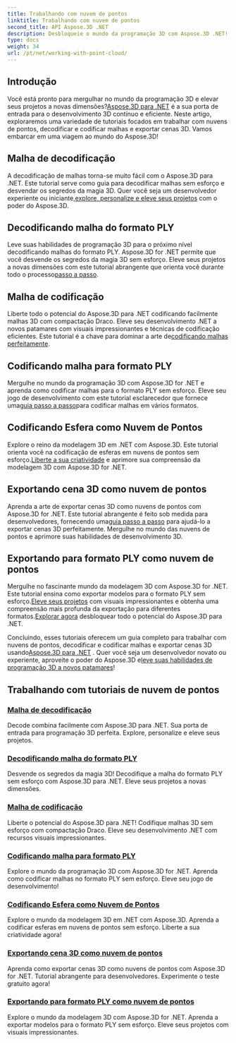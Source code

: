 ```yaml
---
title: Trabalhando com nuvem de pontos
linktitle: Trabalhando com nuvem de pontos
second_title: API Aspose.3D .NET
description: Desbloqueie o mundo da programação 3D com Aspose.3D .NET! Decodifique/codifique malhas sem esforço, exporte cenas 3D e muito mais. Eleve seus projetos com visuais impressionantes.
type: docs
weight: 34
url: /pt/net/working-with-point-cloud/
---
```


## Introdução

 Você está pronto para mergulhar no mundo da programação 3D e elevar seus projetos a novas dimensões?[Aspose.3D para .NET](#working-with-point-cloud-tutorials) é a sua porta de entrada para o desenvolvimento 3D contínuo e eficiente. Neste artigo, exploraremos uma variedade de tutoriais focados em trabalhar com nuvens de pontos, decodificar e codificar malhas e exportar cenas 3D. Vamos embarcar em uma viagem ao mundo do Aspose.3D!

## Malha de decodificação

 A decodificação de malhas torna-se muito fácil com o Aspose.3D para .NET. Este tutorial serve como guia para decodificar malhas sem esforço e desvendar os segredos da magia 3D. Quer você seja um desenvolvedor experiente ou iniciante,[explore, personalize e eleve seus projetos](./decode-mesh/) com o poder do Aspose.3D.

## Decodificando malha do formato PLY

 Leve suas habilidades de programação 3D para o próximo nível decodificando malhas do formato PLY. Aspose.3D for .NET permite que você desvende os segredos da magia 3D sem esforço. Eleve seus projetos a novas dimensões com este tutorial abrangente que orienta você durante todo o processo[passo a passo](./decode-mesh-ply-format/).

## Malha de codificação

 Liberte todo o potencial do Aspose.3D para .NET codificando facilmente malhas 3D com compactação Draco. Eleve seu desenvolvimento .NET a novos patamares com visuais impressionantes e técnicas de codificação eficientes. Este tutorial é a chave para dominar a arte de[codificando malhas perfeitamente](./encode-mesh/).

## Codificando malha para formato PLY

 Mergulhe no mundo da programação 3D com Aspose.3D for .NET e aprenda como codificar malhas para o formato PLY sem esforço. Eleve seu jogo de desenvolvimento com este tutorial esclarecedor que fornece uma[guia passo a passo](./encode-mesh-ply-format/)para codificar malhas em vários formatos.

## Codificando Esfera como Nuvem de Pontos

 Explore o reino da modelagem 3D em .NET com Aspose.3D. Este tutorial orienta você na codificação de esferas em nuvens de pontos sem esforço.[Liberte a sua criatividade](./encode-sphere-as-point-cloud/) e aprimore sua compreensão da modelagem 3D com Aspose.3D for .NET.

## Exportando cena 3D como nuvem de pontos

 Aprenda a arte de exportar cenas 3D como nuvens de pontos com Aspose.3D for .NET. Este tutorial abrangente é feito sob medida para desenvolvedores, fornecendo uma[guia passo a passo](./export-3d-scene-point-cloud/) para ajudá-lo a exportar cenas 3D perfeitamente. Mergulhe no mundo das nuvens de pontos e aprimore suas habilidades de desenvolvimento 3D.

## Exportando para formato PLY como nuvem de pontos

 Mergulhe no fascinante mundo da modelagem 3D com Aspose.3D for .NET. Este tutorial ensina como exportar modelos para o formato PLY sem esforço.[Eleve seus projetos](./export-to-ply-point-cloud/) com visuais impressionantes e obtenha uma compreensão mais profunda da exportação para diferentes formatos.[Explorar agora](./export-to-ply-point-cloud/) desbloquear todo o potencial do Aspose.3D para .NET.

 Concluindo, esses tutoriais oferecem um guia completo para trabalhar com nuvens de pontos, decodificar e codificar malhas e exportar cenas 3D usando[Aspose.3D para .NET](#working-with-point-cloud-tutorials) . Quer você seja um desenvolvedor novato ou experiente, aproveite o poder do Aspose.3D e[leve suas habilidades de programação 3D a novos patamares](#working-with-point-cloud-tutorials)!
## Trabalhando com tutoriais de nuvem de pontos
### [Malha de decodificação](./decode-mesh/)
Decode combina facilmente com Aspose.3D para .NET. Sua porta de entrada para programação 3D perfeita. Explore, personalize e eleve seus projetos.
### [Decodificando malha do formato PLY](./decode-mesh-ply-format/)
Desvende os segredos da magia 3D! Decodifique a malha do formato PLY sem esforço com Aspose.3D para .NET. Eleve seus projetos a novas dimensões.
### [Malha de codificação](./encode-mesh/)
Liberte o potencial do Aspose.3D para .NET! Codifique malhas 3D sem esforço com compactação Draco. Eleve seu desenvolvimento .NET com recursos visuais impressionantes.
### [Codificando malha para formato PLY](./encode-mesh-ply-format/)
Explore o mundo da programação 3D com Aspose.3D for .NET. Aprenda como codificar malhas no formato PLY sem esforço. Eleve seu jogo de desenvolvimento!
### [Codificando Esfera como Nuvem de Pontos](./encode-sphere-as-point-cloud/)
Explore o mundo da modelagem 3D em .NET com Aspose.3D. Aprenda a codificar esferas em nuvens de pontos sem esforço. Liberte a sua criatividade agora!
### [Exportando cena 3D como nuvem de pontos](./export-3d-scene-point-cloud/)
Aprenda como exportar cenas 3D como nuvens de pontos com Aspose.3D for .NET. Tutorial abrangente para desenvolvedores. Experimente o teste gratuito agora!
### [Exportando para formato PLY como nuvem de pontos](./export-to-ply-point-cloud/)
Explore o mundo da modelagem 3D com Aspose.3D for .NET. Aprenda a exportar modelos para o formato PLY sem esforço. Eleve seus projetos com visuais impressionantes.